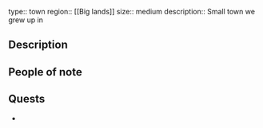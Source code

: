 type:: town
region:: [[Big lands]] 
size:: medium
description:: Small town we grew up in

## Description
## People of note
## Quests
-